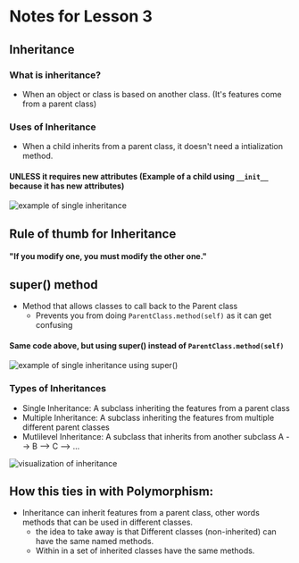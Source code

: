 # Notes for Lesson 3

## Inheritance
### What is inheritance?
* When an object or class is based on another class. (It's features come from a parent class)

### Uses of Inheritance 

- When a child inherits from a parent class, it doesn't need a intialization method. 
#### UNLESS it requires new attributes (Example of a child using ```__init__``` because it has new attributes) 
![example of single inheritance](https://cdn.discordapp.com/attachments/483839712495140865/1090798686730199131/image.png "Example of single Inheritance") 

## Rule of thumb for Inheritance
#### "If you modify one, you must modify the other one."

## super() method  
* Method that allows classes to call back to the Parent class 
  * Prevents you from doing ```ParentClass.method(self)``` as it can get confusing 
#### Same code above, but using super() instead of ```ParentClass.method(self)```
![example of single inheritance using super()](https://cdn.discordapp.com/attachments/483839712495140865/1090802312236236800/image.png "Example using super()")
### Types of Inheritances
* Single Inheritance: A subclass inheriting the features from a parent class 
* Multiple Inheritance: A subclass inheriting the features from multiple different parent classes 
* Mutlilevel Inheritance: A subclass that inherits from another subclass A --> B --> C --> ... 

![visualization of inheritance](https://www.edureka.co/blog/wp-content/uploads/2017/07/Types-of-Inheritance.jpg)

## How this ties in with Polymorphism:

* Inheritance can inherit features from a parent class, other words methods that can be used in different classes.
  * the idea to take away is that Different classes (non-inherited) can have the same named methods.
  * Within in a set of inherited classes have the same methods. 
